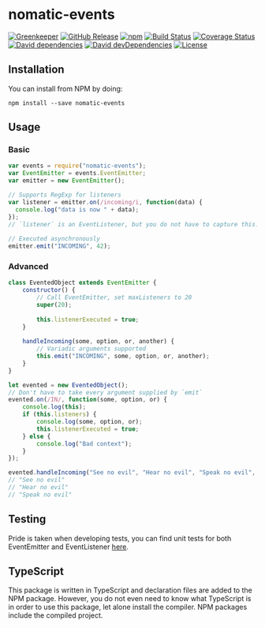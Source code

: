 # nomatic-events
[![Greenkeeper](https://badges.greenkeeper.io/bdfoster/nomatic-events.svg)](https://greenkeeper.io/)
[![GitHub Release](https://img.shields.io/github/release/bdfoster/nomatic-events.svg)](https://github.com/bdfoster/nomatic-events/releases)
[![npm](https://img.shields.io/npm/v/nomatic-events.svg)](https://www.npmjs.com/package/nomatic-events)
[![Build Status](https://img.shields.io/travis/bdfoster/nomatic-events/master.svg)](https://travis-ci.org/bdfoster/nomatic-events)
[![Coverage Status](https://img.shields.io/coveralls/bdfoster/nomatic-events/master.svg)](https://coveralls.io/github/bdfoster/nomatic-events)
[![David dependencies](https://img.shields.io/david/bdfoster/nomatic-events.svg)](https://david-dm.org/bdfoster/nomatic-events)
[![David devDependencies](https://img.shields.io/david/dev/bdfoster/nomatic-events.svg)](https://david-dm.org/bdfoster/nomatic-events?type=dev)
[![License](https://img.shields.io/github/license/bdfoster/nomatic-events.svg)](https://github.com/bdfoster/nomatic-events/blob/master/LICENSE)

## Installation

You can install from NPM by doing:
```
npm install --save nomatic-events
```

## Usage

### Basic

```javascript
var events = require("nomatic-events");
var EventEmitter = events.EventEmitter;
var emitter = new EventEmitter();

// Supports RegExp for listeners 
var listener = emitter.on(/incoming/i, function(data) {
  console.log("data is now " + data); 
});
// `listener` is an EventListener, but you do not have to capture this.
 
// Executed asynchronously 
emitter.emit("INCOMING", 42);
```

### Advanced
```javascript
class EventedObject extends EventEmitter {
    constructor() {
        // Call EventEmitter, set maxListeners to 20
        super(20);
        
        this.listenerExecuted = true;
    }
    
    handleIncoming(some, option, or, another) {
        // Variadic arguments supported
        this.emit("INCOMING", some, option, or, another);
    }
}

let evented = new EventedObject();
// Don't have to take every argument supplied by `emit`
evented.on(/IN/, function(some, option, or) {
    console.log(this);
    if (this.listeners) {
        console.log(some, option, or);
        this.listenerExecuted = true;
    } else {
        console.log("Bad context");
    }
});

evented.handleIncoming("See no evil", "Hear no evil", "Speak no evil", 42);
// "See no evil"
// "Hear no evil"
// "Speak no evil"
```

## Testing
Pride is taken when developing tests, you can find unit tests for both EventEmitter and EventListener
[here](test/unit).

## TypeScript
This package is written in TypeScript and declaration files are added to the NPM package.
However, you do not even need to know what TypeScript is in order to use this package,
let alone install the compiler. NPM packages include the compiled project.
